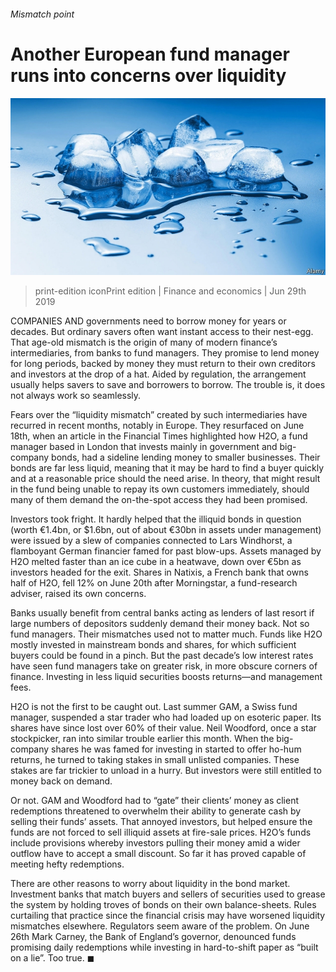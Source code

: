 ###### Mismatch point

# Another European fund manager runs into concerns over liquidity 

![image](images/20190629_fnp503.jpg) 

> print-edition iconPrint edition | Finance and economics | Jun 29th 2019 

COMPANIES AND governments need to borrow money for years or decades. But ordinary savers often want instant access to their nest-egg. That age-old mismatch is the origin of many of modern finance’s intermediaries, from banks to fund managers. They promise to lend money for long periods, backed by money they must return to their own creditors and investors at the drop of a hat. Aided by regulation, the arrangement usually helps savers to save and borrowers to borrow. The trouble is, it does not always work so seamlessly. 

Fears over the “liquidity mismatch” created by such intermediaries have recurred in recent months, notably in Europe. They resurfaced on June 18th, when an article in the Financial Times highlighted how H2O, a fund manager based in London that invests mainly in government and big-company bonds, had a sideline lending money to smaller businesses. Their bonds are far less liquid, meaning that it may be hard to find a buyer quickly and at a reasonable price should the need arise. In theory, that might result in the fund being unable to repay its own customers immediately, should many of them demand the on-the-spot access they had been promised. 

Investors took fright. It hardly helped that the illiquid bonds in question (worth €1.4bn, or $1.6bn, out of about €30bn in assets under management) were issued by a slew of companies connected to Lars Windhorst, a flamboyant German financier famed for past blow-ups. Assets managed by H2O melted faster than an ice cube in a heatwave, down over €5bn as investors headed for the exit. Shares in Natixis, a French bank that owns half of H2O, fell 12% on June 20th after Morningstar, a fund-research adviser, raised its own concerns. 

Banks usually benefit from central banks acting as lenders of last resort if large numbers of depositors suddenly demand their money back. Not so fund managers. Their mismatches used not to matter much. Funds like H2O mostly invested in mainstream bonds and shares, for which sufficient buyers could be found in a pinch. But the past decade’s low interest rates have seen fund managers take on greater risk, in more obscure corners of finance. Investing in less liquid securities boosts returns—and management fees. 

H2O is not the first to be caught out. Last summer GAM, a Swiss fund manager, suspended a star trader who had loaded up on esoteric paper. Its shares have since lost over 60% of their value. Neil Woodford, once a star stockpicker, ran into similar trouble earlier this month. When the big-company shares he was famed for investing in started to offer ho-hum returns, he turned to taking stakes in small unlisted companies. These stakes are far trickier to unload in a hurry. But investors were still entitled to money back on demand. 

Or not. GAM and Woodford had to “gate” their clients’ money as client redemptions threatened to overwhelm their ability to generate cash by selling their funds’ assets. That annoyed investors, but helped ensure the funds are not forced to sell illiquid assets at fire-sale prices. H2O’s funds include provisions whereby investors pulling their money amid a wider outflow have to accept a small discount. So far it has proved capable of meeting hefty redemptions. 

There are other reasons to worry about liquidity in the bond market. Investment banks that match buyers and sellers of securities used to grease the system by holding troves of bonds on their own balance-sheets. Rules curtailing that practice since the financial crisis may have worsened liquidity mismatches elsewhere. Regulators seem aware of the problem. On June 26th Mark Carney, the Bank of England’s governor, denounced funds promising daily redemptions while investing in hard-to-shift paper as “built on a lie”. Too true. ◼ 

